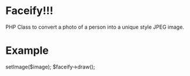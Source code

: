 Faceify!!!
==========
PHP Class to convert a photo of a person into a unique style JPEG image.

Example
========
<?php
require_once 'Facify.php';
$image = 'sample.jpg';
$faceify = new Facify();
$faceify->setImage($image);
$faceify->draw();
